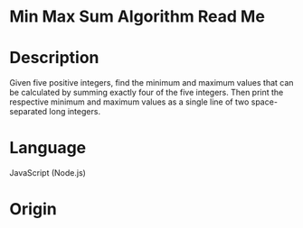 # Min Max Sum Algorithm Read Me

# Description

Given five positive integers, find the minimum and maximum values that can be calculated by summing exactly four of the five integers. Then print the respective minimum and maximum values as a single line of two space-separated long integers.

# Language

JavaScript (Node.js)

# Origin
